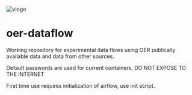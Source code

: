 ![vlogo](https://github.com/thomasAmorrow/oer-ega/blob/main/docs/logos/logo.png?raw=true)

# oer-dataflow
Working repository for experimental data flows using OER publically available data and data from other sources.

Default passwords are used for current containers, DO NOT EXPOSE TO THE INTERNET

First time use requires initialization of airflow, use init script.
